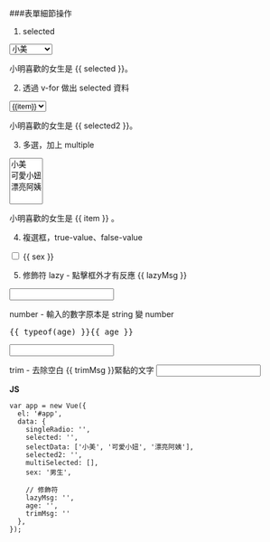 ###表單細節操作

1. selected
<select name="" id="" class="form-control" v-model="selected">
    <option disabled value="">請選擇</option>
    <option value="小美">小美</option>
    <option value="可愛小妞">可愛小妞</option>
    <option value="漂亮阿姨">漂亮阿姨</option>
  </select>
<p>小明喜歡的女生是 {{ selected }}。</p>

2. 透過 v-for 做出 selected 資料
<select name="" id="" class="form-control" v-model="selected2">
    <option disabled value="">請選擇</option>
    <option :value="item" v-for="item in selectData">{{item}}</option>
  </select>
  <p>小明喜歡的女生是 {{ selected2 }}。</p>

3. 多選，加上 multiple
<select name="" id="" class="form-control" multiple v-model="multiSelected">
    <option value="小美">小美</option>
    <option value="可愛小妞">可愛小妞</option>
    <option value="漂亮阿姨">漂亮阿姨</option>
  </select>
  <p>小明喜歡的女生是 <span v-for="item in multiSelected">{{ item }} </span>。</p>

4. 複選框，true-value、false-value
<div class="form-check">
    <input type="checkbox" class="form-check-input" id="sex" v-model="sex" true-value="男生" false-value="女生">
    <label class="form-check-label" for="sex">{{ sex }}</label>
  </div>

5. 修飾符
lazy - 點擊框外才有反應
  {{ lazyMsg }}
  <input type="text" class="form-control" v-model.lazy="lazyMsg">

number - 輸入的數字原本是 string 變 number
  <pre>{{ typeof(age) }}{{ age }}</pre>
  <input type="number" class="form-control" v-model.number="age">

trim - 去除空白
{{ trimMsg }}緊黏的文字
  <input type="text" class="form-control" v-model.trim="trimMsg">

**JS**
```
var app = new Vue({
  el: '#app',
  data: {
    singleRadio: '',
    selected: '',
    selectData: ['小美', '可愛小妞', '漂亮阿姨'],
    selected2: '',
    multiSelected: [],
    sex: '男生',

    // 修飾符
    lazyMsg: '',
    age: '',
    trimMsg: ''
  },
});
```